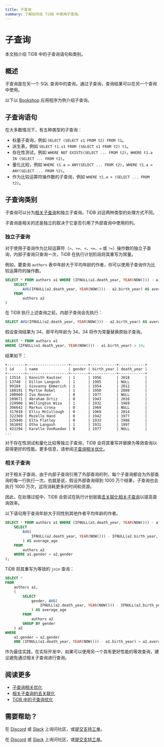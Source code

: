 ```yaml
---
title: 子查询
summary: 了解如何在 TiDB 中使用子查询。
---
```


# 子查询

本文档介绍 TiDB 中的子查询语句和类别。

## 概述

子查询是在另一个 SQL 查询中的查询。通过子查询，查询结果可以在另一个查询中使用。

以下以 [Bookshop](/develop/dev-guide-bookshop-schema-design.md) 应用程序为例介绍子查询。

## 子查询语句

在大多数情况下，有五种类型的子查询：

- 标量子查询，例如 `SELECT (SELECT s1 FROM t2) FROM t1`。
- 派生表，例如 `SELECT t1.s1 FROM (SELECT s1 FROM t2) t1`。
- 存在性测试，例如 `WHERE NOT EXISTS(SELECT ... FROM t2)`，`WHERE t1.a IN (SELECT ... FROM t2)`。
- 量化比较，例如 `WHERE t1.a = ANY(SELECT ... FROM t2)`，`WHERE t1.a = ANY(SELECT ... FROM t2)`。
- 作为比较运算符操作数的子查询，例如 `WHERE t1.a > (SELECT ... FROM t2)`。

## 子查询类别

子查询可以分为[相关子查询](https://en.wikipedia.org/wiki/Correlated_subquery)和独立子查询。TiDB 对这两种类型的处理方式不同。

子查询是相关的还是独立的取决于它是否引用了外部查询中使用的列。

### 独立子查询

对于使用子查询作为比较运算符（`>`、`>=`、`<`、`<=`、`=` 或 `!=`）操作数的独立子查询，内部子查询只查询一次，TiDB 在执行计划阶段将其重写为常量。

例如，要查询 `authors` 表中年龄大于平均年龄的作者，你可以使用子查询作为比较运算符的操作数。

```sql
SELECT * FROM authors a1 WHERE (IFNULL(a1.death_year, YEAR(NOW())) - a1.birth_year) > (
    SELECT
        AVG(IFNULL(a2.death_year, YEAR(NOW())) - a2.birth_year) AS average_age
    FROM
        authors a2
)
```

在 TiDB 执行上述查询之前，内部子查询会先执行：

```sql
SELECT AVG(IFNULL(a2.death_year, YEAR(NOW())) - a2.birth_year) AS average_age FROM authors a2;
```

假设查询结果为 34，即平均年龄为 34，34 将作为常量替换原始子查询。

```sql
SELECT * FROM authors a1
WHERE (IFNULL(a1.death_year, YEAR(NOW())) - a1.birth_year) > 34;
```

结果如下：

```
+--------+-------------------+--------+------------+------------+
| id     | name              | gender | birth_year | death_year |
+--------+-------------------+--------+------------+------------+
| 13514  | Kennith Kautzer   | 1      | 1956       | 2018       |
| 13748  | Dillon Langosh    | 1      | 1985       | NULL       |
| 99184  | Giovanny Emmerich | 1      | 1954       | 2012       |
| 180191 | Myrtie Robel      | 1      | 1958       | 2009       |
| 200969 | Iva Renner        | 0      | 1977       | NULL       |
| 209671 | Abraham Ortiz     | 0      | 1943       | 2016       |
| 229908 | Wellington Wiza   | 1      | 1932       | 1969       |
| 306642 | Markus Crona      | 0      | 1969       | NULL       |
| 317018 | Ellis McCullough  | 0      | 1969       | 2014       |
| 322369 | Mozelle Hand      | 0      | 1942       | 1977       |
| 325946 | Elta Flatley      | 0      | 1933       | 1986       |
| 361692 | Otho Langosh      | 1      | 1931       | 1997       |
| 421294 | Karelle VonRueden | 0      | 1977       | NULL       |
...
```

对于存在性测试和量化比较等独立子查询，TiDB 会将其重写并替换为等效查询以获得更好的性能。更多信息，请参阅[子查询相关优化](/subquery-optimization.md)。

### 相关子查询

对于相关子查询，由于内部子查询引用了外部查询的列，每个子查询都会为外部查询的每一行执行一次。也就是说，假设外部查询得到 1000 万个结果，子查询也会执行 1000 万次，这将消耗更多的时间和资源。

因此，在处理过程中，TiDB 会尝试在执行计划层面[去关联化相关子查询](/correlated-subquery-optimization.md)以提高查询效率。

以下语句用于查询年龄大于同性别其他作者平均年龄的作者。

```sql
SELECT * FROM authors a1 WHERE (IFNULL(a1.death_year, YEAR(NOW())) - a1.birth_year) > (
    SELECT
        AVG(
            IFNULL(a2.death_year, YEAR(NOW())) - IFNULL(a2.birth_year, YEAR(NOW()))
        ) AS average_age
    FROM
        authors a2
    WHERE a1.gender = a2.gender
);
```

TiDB 将其重写为等效的 `join` 查询：

```sql
SELECT *
FROM
    authors a1,
    (
        SELECT
            gender, AVG(
                IFNULL(a2.death_year, YEAR(NOW())) - IFNULL(a2.birth_year, YEAR(NOW()))
            ) AS average_age
        FROM
            authors a2
        GROUP BY gender
    ) a2
WHERE
    a1.gender = a2.gender
    AND (IFNULL(a1.death_year, YEAR(NOW())) - a1.birth_year) > a2.average_age;
```

作为最佳实践，在实际开发中，如果可以使用另一个具有更好性能的等效查询，建议避免通过相关子查询进行查询。

## 阅读更多

- [子查询相关优化](/subquery-optimization.md)
- [相关子查询的去关联化](/correlated-subquery-optimization.md)
- [TiDB 中的子查询优化](https://www.pingcap.com/blog/subquery-optimization-in-tidb/)

## 需要帮助？

<CustomContent platform="tidb">

在 [Discord](https://discord.gg/DQZ2dy3cuc?utm_source=doc) 或 [Slack](https://slack.tidb.io/invite?team=tidb-community&channel=everyone&ref=pingcap-docs) 上询问社区，或[提交支持工单](/support.md)。

</CustomContent>

<CustomContent platform="tidb-cloud">

在 [Discord](https://discord.gg/DQZ2dy3cuc?utm_source=doc) 或 [Slack](https://slack.tidb.io/invite?team=tidb-community&channel=everyone&ref=pingcap-docs) 上询问社区，或[提交支持工单](https://tidb.support.pingcap.com/)。

</CustomContent>
